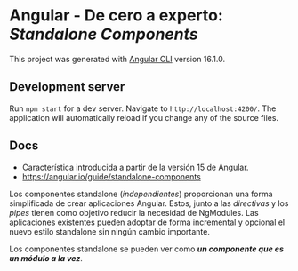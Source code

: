 # Angular - De cero a experto: *Standalone Components*

This project was generated with [Angular CLI](https://github.com/angular/angular-cli) version 16.1.0.

## Development server

Run `npm start` for a dev server. Navigate to `http://localhost:4200/`. The application will automatically reload if you change any of the source files.

## Docs
- Característica introducida a partir de la versión 15 de Angular.
- https://angular.io/guide/standalone-components

Los componentes standalone (*independientes*) proporcionan una forma simplificada de crear aplicaciones Angular. Estos, junto a las *directivas* y los *pipes* tienen como objetivo reducir la necesidad de NgModules. Las aplicaciones existentes pueden adoptar de forma incremental y opcional el nuevo estilo standalone sin ningún cambio importante.

Los componentes standalone se pueden ver como ***un componente que es un módulo a la vez***.
